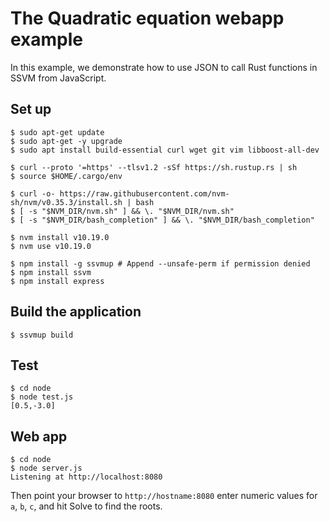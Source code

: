 # The Quadratic equation webapp example

In this example, we demonstrate how to use JSON to call Rust functions in SSVM from JavaScript.

## Set up

```
$ sudo apt-get update
$ sudo apt-get -y upgrade
$ sudo apt install build-essential curl wget git vim libboost-all-dev

$ curl --proto '=https' --tlsv1.2 -sSf https://sh.rustup.rs | sh
$ source $HOME/.cargo/env

$ curl -o- https://raw.githubusercontent.com/nvm-sh/nvm/v0.35.3/install.sh | bash
$ [ -s "$NVM_DIR/nvm.sh" ] && \. "$NVM_DIR/nvm.sh"
$ [ -s "$NVM_DIR/bash_completion" ] && \. "$NVM_DIR/bash_completion"

$ nvm install v10.19.0
$ nvm use v10.19.0

$ npm install -g ssvmup # Append --unsafe-perm if permission denied
$ npm install ssvm
$ npm install express
```

## Build the application

```
$ ssvmup build
```

## Test

```
$ cd node
$ node test.js
[0.5,-3.0]
```

## Web app

```
$ cd node
$ node server.js
Listening at http://localhost:8080
```

Then point your browser to `http://hostname:8080` enter numeric values for `a`, `b`, `c`, and hit Solve to find the roots.

